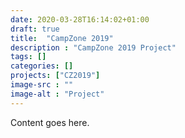 ```yaml
---
date: 2020-03-28T16:14:02+01:00
draft: true
title:  "CampZone 2019"
description : "CampZone 2019 Project"
tags: []
categories: []
projects: ["CZ2019"]
image-src : ""
image-alt : "Project"
---
```


Content goes here.

